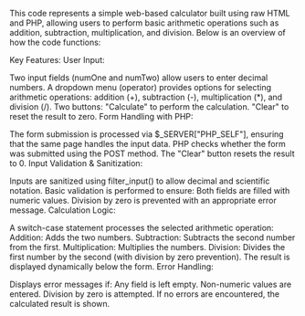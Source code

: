 This code represents a simple web-based calculator built using raw HTML and PHP, allowing users to perform basic arithmetic operations such as addition, subtraction, multiplication, and division. Below is an overview of how the code functions:

Key Features:
User Input:

Two input fields (numOne and numTwo) allow users to enter decimal numbers.
A dropdown menu (operator) provides options for selecting arithmetic operations: addition (+), subtraction (-), multiplication (*), and division (/).
Two buttons:
"Calculate" to perform the calculation.
"Clear" to reset the result to zero.
Form Handling with PHP:

The form submission is processed via $_SERVER["PHP_SELF"], ensuring that the same page handles the input data.
PHP checks whether the form was submitted using the POST method.
The "Clear" button resets the result to 0.
Input Validation & Sanitization:

Inputs are sanitized using filter_input() to allow decimal and scientific notation.
Basic validation is performed to ensure:
Both fields are filled with numeric values.
Division by zero is prevented with an appropriate error message.
Calculation Logic:

A switch-case statement processes the selected arithmetic operation:
Addition: Adds the two numbers.
Subtraction: Subtracts the second number from the first.
Multiplication: Multiplies the numbers.
Division: Divides the first number by the second (with division by zero prevention).
The result is displayed dynamically below the form.
Error Handling:

Displays error messages if:
Any field is left empty.
Non-numeric values are entered.
Division by zero is attempted.
If no errors are encountered, the calculated result is shown.
